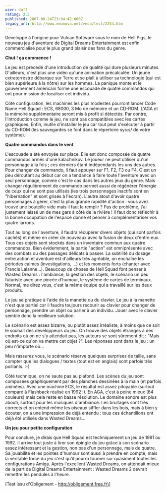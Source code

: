 ```yaml
---
user: daff
rating: 3.5
published: 2007-08-24T23:04:42.000Z
legacy_url: http://www.emunova.net/veda/test/2254.htm
---
```

Developpé à l'origine pour Vulcan Software sous le nom de Hell Pigs, le nouveau jeu d'aventure de Digital Dreams Entertainment est enfin commercialisé pour le plus grand plaisir des fans du genre.  

  

**Chut ! ça commence !**  

  

Le jeu est précédé d'une introduction de qualité qui dure plusieurs minutes. D'ailleurs, c'est plus une vidéo qu'une animation précalculée. Un jeune extraterrestre débarque sur Terre et se plaît à utiliser sa technologie (qui est bien supérieure à la nôtre) sur les hommes. La panique monte et le gouvernement américain forme une escouade de quatre commandos qui ont pour mission de localiser cet individu.  

  

Côté configuration, les machines les plus modestes pourront lancer Code Name Hell Squad : ECS, 68000, 3 Mo de mémoire et un CD-ROM. L'AGA et la mémoire supplémentaire seront mis à profit si détectés. Par contre, l'introduction comme le jeu, ne sont pas compatibles avec les cartes graphiques. Enfin, inutile d'installer le jeu car tout peut s'exécuter à partir du CD-ROM (les sauvegardes se font dans le répertoire sys:s/ de votre système).  

  

**Quatre commandos dans le vent**  

  

L'escouade a été envoyée sur place. Elle est donc composée de quatre commandos armés d'une kalachnikov. Le joueur ne peut utiliser qu'un personnage à la fois ; ces derniers étant indépendants les uns des autres. Pour changer de commando, il faut appuyer sur F1, F2, F3 ou F4\. C'est un peu déroutant au début car on a tendance à faire toute l'aventure avec un seul personnage, comme c'est le cas dans les autres jeux du genre. Mais changer régulièrement de commando permet aussi de régénérer l'énergie de ceux qui ne sont pas utilisés (les trois personnages inactifs sont en "hibernation" et sont grisés à l'écran). L'autre atout d'avoir quatre personnages à gérer, c'est la plus grande rapidité d'action : vous avez trouvé une bouteille vide mais il faut la remplir ? Pas de problème, j'ai justement laissé un de mes gars à côté de la rivière ! Il faut donc réfléchir à la bonne occupation de l'espace donné et penser à complémentariser vos quatre larrons.  

  

Tout au long de l'aventure, il faudra récupérer divers objets (qui sont parfois cachés) et même en créer de nouveaux avec la fusion de deux d'entre eux. Tous ces objets sont stockés dans un inventaire commun aux quatre commandos. Bien évidemment, la partie "action" est omniprésente avec des combats ou des passages délicats à passer. La subtilité du dosage entre action et aventure est d'ailleurs très agréable, on enchaîne les périodes calmes (investigations, ...) et les moments forts (chanter avec Francis Lalanne...). Beaucoup de choses de Hell Squad font penser à Wasted Dreams : l'ambiance, la gestion des objets, le scénario un peu futuriste avec une pincée d'humour, le système de cartes de terminaux. Normal, me direz vous, c'est la même équipe qui a travaillé sur les deux produits.  

  

Le jeu se pratique à l'aide de la manette ou du clavier. Le jeu à la manette n'est que partiel car il faudra toujours recourir au clavier pour changer de personnage, prendre un objet ou parler à un individu. Jouer avec le clavier semble donc la meilleure solution.  

  

Le scénario est assez bizarre, ou plutôt assez irréaliste, à moins que ce soit le souhait des développeurs du jeu. On trouve des objets étranges à des endroits où on ne s'y attendait pas, les auteurs se sont sûrement dit : "Mais où est-ce qu'on va mettre cet objet ?". Les réponses sont dans le jeu : un peu n'importe où...  

Mais rassurez vous, le scénario réserve quelques surprises de taille, sans compter que les dialogues / textes (tout est en anglais) sont parfois très poillants. :-)  

  

Côté technique, on ne saute pas au plafond. Les scènes du jeu sont composées graphiquement par des planches dessinées à la main (et parfois animées). Avec une machine ECS, le résultat est assez pitoyable (surtout comparé à Flashback réalisé en 1992 !). En AGA, c'est à peine mieux (64 couleurs) mais cela reste en basse résolution. Le domaine sonore est plus abouti, surtout pour les musiques d'ambiance. Les bruitages sont très corrects et on entend même les oiseaux siffler dans les bois, mais à bien y écouter, on a une impression de déjà entendu : tous ces échantillons ont déjà été utilisés dans Wasted Dreams...  

  

**Un jeu pour petite configuration**  

  

Pour conclure, je dirais que Hell Squad est techniquement un jeu de 1991 ou 1992\. Il arrive tout juste à tirer son épingle du jeu grâce à son scénario assez intéressant et la gestion, non pas d'un personnage, mais de quatre. Sa jouabilité et les pointes d'humour sont aussi à prendre en compte, mais la véritable force du jeu c'est qu'il pourra tourner sur quasiment toutes les configurations Amiga. Après l'excellent Wasted Dreams, on attendait mieux de la part de Digital Dreams Entertainment : Wasted Dreams 2 devrait remettre les pendules à l'heure.  

  

\[Test issu d'Obligement - http://obligement.free.fr\]